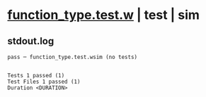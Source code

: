 # [function_type.test.w](../../../../../examples/tests/valid/function_type.test.w) | test | sim

## stdout.log
```log
pass ─ function_type.test.wsim (no tests)
 
 
Tests 1 passed (1)
Test Files 1 passed (1)
Duration <DURATION>
```


